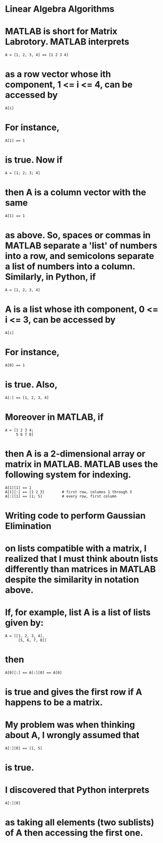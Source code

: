 # Linear Algebra Algorithms

# MATLAB is short for Matrix Labrotory. MATLAB interprets 
    A = [1, 2, 3, 4] == [1 2 3 4]
# as a row vector whose ith component, 1 <= i <= 4, can be accessed by
    A[i]
# For instance, 
    A[1] == 1
# is true. Now if 
    A = [1; 2; 3; 4]
# then A is a column vector with the same 
    A[1] == 1
# as above. So, spaces or commas in MATLAB separate a 'list' of numbers into a row, and semicolons separate a list of numbers into a column. Similarly, in Python, if 
    A = [1, 2, 3, 4]
# A is a list whose ith component, 0 <= i <= 3, can be accessed by
    A[i]
# For instance, 
    A[0] == 1
# is true. Also, 
    A[:] == [1, 2, 3, 4]
# Moreover in MATLAB, if 
    A = [1 2 3 4;
         5 6 7 8]
# then A is a 2-dimensional array or matrix in MATLAB. MATLAB uses the following system for indexing.
    A[1][1] == 1
    A[1][:] == [1 2 3]        # first row, columns 1 through 3
    A[:][1] == [1; 5]         # every row, first column
#
#
#
# Writing code to perform Gaussian Elimination 
# on lists compatible with a matrix, I realized that I must think aboutn lists differently than matrices in MATLAB despite the similarity in notation above.
# If, for example, list A is a list of lists given by:
    A = [[1, 2, 3, 4], 
          [5, 6, 7, 8]]
# then
    A[0][:] == A[:][0] == A[0]
# is true and gives the first row if A happens to be a matrix.
# My problem was when thinking about A, I wrongly assumed that
    A[:][0] == [1, 5]
# is true.
# I discovered that Python interprets 
    A[:][0]
# as taking all elements (two sublists) of A then accessing the first one.
